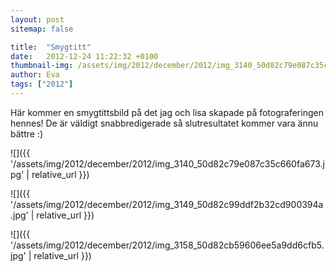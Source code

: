 ```yaml
---
layout: post
sitemap: false

title:  "Smygtitt"
date:   2012-12-24 11:22:32 +0100
thumbnail-img: /assets/img/2012/december/2012/img_3140_50d82c79e087c35c660fa673.jpg
author: Eva
tags: ["2012"]
---
```



















Här kommer en smygtittsbild på det jag och lisa skapade på fotograferingen hennes! De är väldigt snabbredigerade så slutresultatet kommer vara ännu bättre :)

![]({{ '/assets/img/2012/december/2012/img_3140_50d82c79e087c35c660fa673.jpg'  | relative_url }})

![]({{ '/assets/img/2012/december/2012/img_3149_50d82c99ddf2b32cd900394a.jpg'  | relative_url }})

![]({{ '/assets/img/2012/december/2012/img_3158_50d82cb59606ee5a9dd6cfb5.jpg'  | relative_url }})

